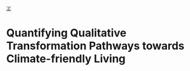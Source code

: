 [🇿](zotero://select/library/items/KFE8RX3V)


# Quantifying Qualitative Transformation Pathways towards Climate-friendly Living


